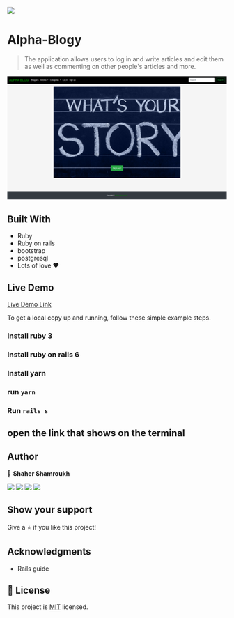 
![](https://img.shields.io/badge/Alphablogy-blueviolet)

# Alpha-Blogy

> The application allows users to log in and write articles and edit them as well as commenting on other people's articles and more.

![screenshot](./app/assets/images/alpha.png)

## Built With

- Ruby
- Ruby on rails
- bootstrap
- postgresql
- Lots of love :heart:

## Live Demo

[Live Demo Link](https://alphablogy.herokuapp.com/)



To get a local copy up and running, follow these simple example steps.

### Install ruby 3

###  Install ruby on rails 6

### Install yarn

### run ``yarn``

### Run ``rails s`` 

## open the link that shows on the terminal


## Author

👤 **Shaher Shamroukh**
 
[<code><img height="26" src="https://cdn.iconscout.com/icon/free/png-256/github-153-675523.png"></code>](https://github.com/Shaher-11)
[<code><img height="26" src="https://upload.wikimedia.org/wikipedia/sco/thumb/9/9f/Twitter_bird_logo_2012.svg/1200px-Twitter_bird_logo_2012.svg.png"></code>](https://twitter.com/ShaherShamroukh/)
[<code><img height="26" src="https://upload.wikimedia.org/wikipedia/commons/thumb/c/c9/Linkedin.svg/1200px-Linkedin.svg.png"></code>](https://www.linkedin.com/in/shaher-shamroukh/)
 <a href="mailto:shahershamroukh@gmail.com?subject=Hey Shaher!"><img height="26" src="https://cdn.worldvectorlogo.com/logos/official-gmail-icon-2020-.svg"></a>
 

## Show your support

Give a ⭐️ if you like this project!

## Acknowledgments

- Rails guide

## 📝 License

This project is [MIT](lic.url) licensed.
